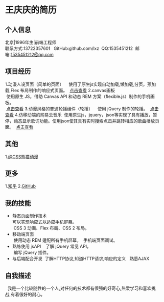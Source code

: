 # 王庆庆的简历  

## 个人信息  
  北京|1996年生|前端工程师  
  联系方式:13722357601  
  GitHub:github.com/lxz
  QQ:1535451212 
  邮箱:1535451212@qq.com
## 项目经历
1.动漫人设页面（简单的页面）  
  使用了原生js实现自动加载,懒加载,分页，预加载,Flex 布局制作的响应式页面。 
  [点击查看](https://lxz096.github.io/esay-page/简单页面.html)
2.canvas画板  
  使用原生 JS，借助 Canvas API 和动态 REM 方案（flexible.js）制作的手机画板。  
  [点击查看](https://lxz096.github.io/canvas/画板.html)
3.动漫风格的普通轮播组件（轮播）  
  使用 jQuery 制作的轮播。
  [点击查看](https://lxz096.github.io/tabs-page/tabs选项卡.html)
4.仿移动端的网易云音乐
  使用原生js，jquery，json等实现了具有播放，暂停，动态显示歌词功能。使用json使其具有实时搜索点击并跳转相应的歌曲播放页面。
  [点击查看](https://lxz096.github.io/music/home.html)
## 其他
1.[纯CSS熊猫动漫](https://lxz096.github.io/css-panda/熊猫.html)
## 更多
1.[知乎](https://www.zhihu.com/people/lxz96/posts)
2.[GitHub](https://github.com/lxz096/blog/issues)

## 我的技能  
* 静态页面制作技术  
  可以实现响应式以适应手机屏幕。  
  CSS 3 动画、Flex 布局、CSS 2 布局。  
* 移动端页面  
  使用动态 REM 适配所有手机屏幕。
  手机端页面调试。  
* 熟练使用 jsAPI  
  了解 jQuery 常见 API。  
  编写 jQuery 插件。
* 与后端配合开发
  了解HTTP协议,知道HTTP请求,响应的定义
   熟悉AJAX
## 自我描述
   我是一个比较随性的一个人,对任何的技术都有很强的好奇心,热爱学习和喜欢挑战,有着很好的耐心。
